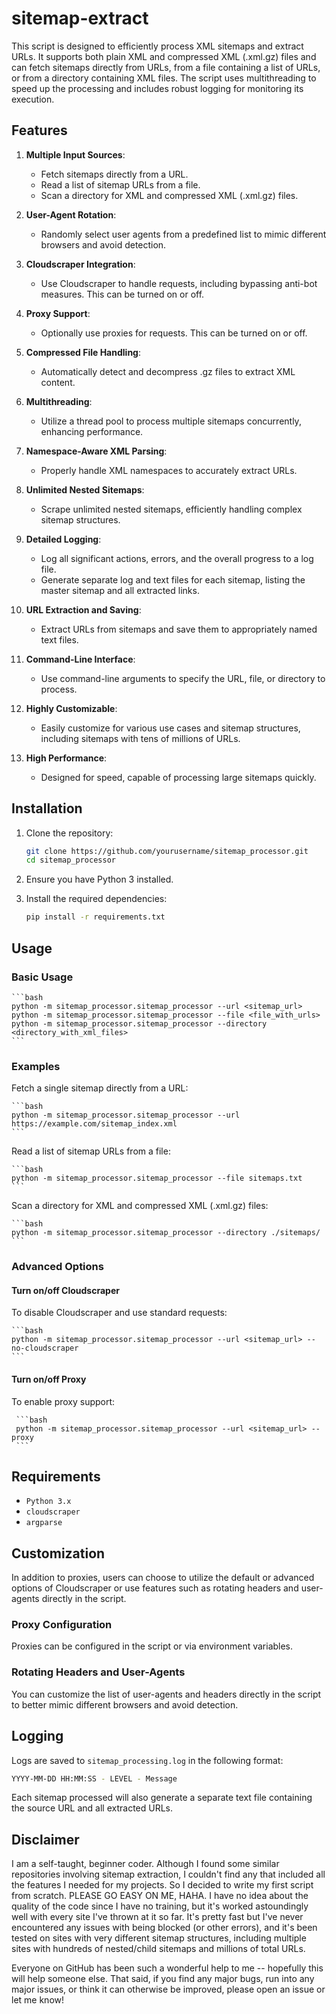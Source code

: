 # sitemap-extract

This script is designed to efficiently process XML sitemaps and extract URLs. It supports both plain XML and compressed XML (.xml.gz) files and can fetch sitemaps directly from URLs, from a file containing a list of URLs, or from a directory containing XML files. The script uses multithreading to speed up the processing and includes robust logging for monitoring its execution.

## Features

1. **Multiple Input Sources**:
   - Fetch sitemaps directly from a URL.
   - Read a list of sitemap URLs from a file.
   - Scan a directory for XML and compressed XML (.xml.gz) files.

2. **User-Agent Rotation**:
   - Randomly select user agents from a predefined list to mimic different browsers and avoid detection.

3. **Cloudscraper Integration**:
   - Use Cloudscraper to handle requests, including bypassing anti-bot measures. This can be turned on or off.

4. **Proxy Support**:
   - Optionally use proxies for requests. This can be turned on or off.

5. **Compressed File Handling**:
   - Automatically detect and decompress .gz files to extract XML content.

6. **Multithreading**:
   - Utilize a thread pool to process multiple sitemaps concurrently, enhancing performance.

7. **Namespace-Aware XML Parsing**:
   - Properly handle XML namespaces to accurately extract URLs.

8. **Unlimited Nested Sitemaps**:
   - Scrape unlimited nested sitemaps, efficiently handling complex sitemap structures.

9. **Detailed Logging**:
   - Log all significant actions, errors, and the overall progress to a log file.
   - Generate separate log and text files for each sitemap, listing the master sitemap and all extracted links.

10. **URL Extraction and Saving**:
    - Extract URLs from sitemaps and save them to appropriately named text files.

11. **Command-Line Interface**:
    - Use command-line arguments to specify the URL, file, or directory to process.

12. **Highly Customizable**:
    - Easily customize for various use cases and sitemap structures, including sitemaps with tens of millions of URLs.

13. **High Performance**:
    - Designed for speed, capable of processing large sitemaps quickly.

## Installation

1. Clone the repository:

    ```bash
    git clone https://github.com/yourusername/sitemap_processor.git
    cd sitemap_processor
    ```

2. Ensure you have Python 3 installed.

3. Install the required dependencies:

    ```bash
    pip install -r requirements.txt
    ```

## Usage

### Basic Usage
  
    ```bash
    python -m sitemap_processor.sitemap_processor --url <sitemap_url>
    python -m sitemap_processor.sitemap_processor --file <file_with_urls>
    python -m sitemap_processor.sitemap_processor --directory <directory_with_xml_files>
    ```

### Examples

Fetch a single sitemap directly from a URL:

    ```bash
    python -m sitemap_processor.sitemap_processor --url https://example.com/sitemap_index.xml
    ```

Read a list of sitemap URLs from a file:

    ```bash
    python -m sitemap_processor.sitemap_processor --file sitemaps.txt
    ```

Scan a directory for XML and compressed XML (.xml.gz) files:

    ```bash
    python -m sitemap_processor.sitemap_processor --directory ./sitemaps/
    ```

### Advanced Options

#### Turn on/off Cloudscraper

To disable Cloudscraper and use standard requests:

    ```bash
    python -m sitemap_processor.sitemap_processor --url <sitemap_url> --no-cloudscraper
    ```

#### Turn on/off Proxy

To enable proxy support:

     ```bash
     python -m sitemap_processor.sitemap_processor --url <sitemap_url> --proxy
     ```

## Requirements

- `Python 3.x`
- `cloudscraper`
- `argparse`

## Customization

In addition to proxies, users can choose to utilize the default or advanced options of Cloudscraper or use features such as rotating headers and user-agents directly in the script.

### Proxy Configuration

Proxies can be configured in the script or via environment variables.

### Rotating Headers and User-Agents

You can customize the list of user-agents and headers directly in the script to better mimic different browsers and avoid detection.

## Logging

Logs are saved to `sitemap_processing.log` in the following format:

```bash
YYYY-MM-DD HH:MM:SS - LEVEL - Message
```

Each sitemap processed will also generate a separate text file containing the source URL and all extracted URLs.

## Disclaimer

I am a self-taught, beginner coder. Although I found some similar repositories involving sitemap extraction, I couldn't find any that included all the features I needed for my projects. So I decided to write my first script from scratch. PLEASE GO EASY ON ME, HAHA. I have no idea about the quality of the code since I have no training, but it's worked astoundingly well with every site I've thrown at it so far. It's pretty fast but I've never encountered any issues with being blocked (or other errors), and it's been tested on sites with very different sitemap structures, including multiple sites with hundreds of nested/child sitemaps and millions of total URLs.

Everyone on GitHub has been such a wonderful help to me -- hopefully this will help someone else. That said, if you find any major bugs, run into any major issues, or think it can otherwise be improved, please open an issue or let me know!
